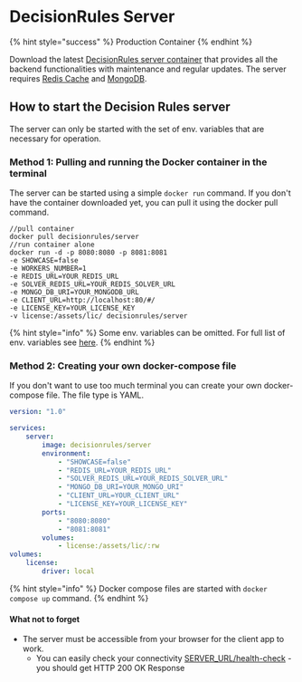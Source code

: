 # DecisionRules Server

{% hint style="success" %}
Production Container
{% endhint %}

Download the latest [DecisionRules server container](https://hub.docker.com/r/decisionrules/server) that provides all the backend functionalities with maintenance and regular updates. The server requires [Redis Cache](https://redis.io/) and [MongoDB](https://www.mongodb.com/).

## How to start the Decision Rules server

The server can only be started with the set of env. variables that are necessary for operation.

### Method 1: Pulling and running the Docker container in the terminal

The server can be started using a simple `docker run` command. If you don't have the container downloaded yet, you can pull it using the docker pull command.

```
//pull container
docker pull decisionrules/server
//run container alone
docker run -d -p 8080:8080 -p 8081:8081
-e SHOWCASE=false
-e WORKERS_NUMBER=1
-e REDIS_URL=YOUR_REDIS_URL
-e SOLVER_REDIS_URL=YOUR_REDIS_SOLVER_URL
-e MONGO_DB_URI=YOUR_MONGODB_URL
-e CLIENT_URL=http://localhost:80/#/
-e LICENSE_KEY=YOUR_LICENSE_KEY
-v license:/assets/lic/ decisionrules/server
```

{% hint style="info" %}
Some env. variables can be omitted. For full list of env. variables see [here](../containers-environmental-variables.md).
{% endhint %}

### Method 2: Creating your own docker-compose file

If you don't want to use too much terminal you can create your own docker-compose file. The file type is YAML.

```yaml
version: "1.0"

services:
    server:
        image: decisionrules/server
        environment:
            - "SHOWCASE=false"
            - "REDIS_URL=YOUR_REDIS_URL"
            - "SOLVER_REDIS_URL=YOUR_REDIS_SOLVER_URL"
            - "MONGO_DB_URI=YOUR_MONGO_URI"
            - "CLIENT_URL=YOUR_CLIENT_URL"
            - "LICENSE_KEY=YOUR_LICENSE_KEY"
        ports:
            - "8080:8080"
            - "8081:8081"
        volumes:
            - license:/assets/lic/:rw
volumes:
    license:
        driver: local
```

{% hint style="info" %}
Docker compose files are started with `docker compose up` command.
{% endhint %}

#### What not to forget

* The server must be accessible from your browser for the client app to work.
  * You can easily check your connectivity [SERVER\_URL/health-check](https://api.decisionrules.io/health-check) - you should get HTTP 200 OK Response

